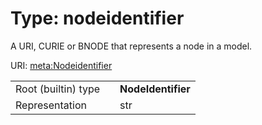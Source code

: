 
# Type: nodeidentifier


A URI, CURIE or BNODE that represents a node in a model.

URI: [meta:Nodeidentifier](https://w3id.org/linkml/Nodeidentifier)

|  |  |  |
| --- | --- | --- |
| Root (builtin) type | | **NodeIdentifier** |
| Representation | | str |
